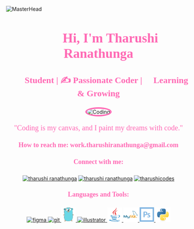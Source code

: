 ![MasterHead](https://tinyurl.com/yp5eqvz4)

<h1 align="center" style="font-family: 'cursive'; font-size: 36px; color: #ff69b4;">👧🏻 Hi, I'm Tharushi Ranathunga</h1>
<h3 align="center" style="font-family: 'cursive'; font-size: 24px; color: #ff69b4;">👨‍🎓 Student | ✍️ Passionate Coder | 🌟 Learning & Growing</h3>

<p align="center">
    <img align="center" alt="Coding" src="https://i.scdn.co/image/ab67706c0000da84edcece3a396ce1f51fe40385" style="border: 4px solid #ff69b4; border-radius: 50%;">
</p>

<p align="center" style="font-family: 'cursive'; font-size: 20px; color: #ff69b4;">"Coding is my canvas, and I paint my dreams with code."</p>
<h4 align="center" style="font-family: 'cursive'; font-size: 18px; color: #ff69b4;">How to reach me: <a href="mailto:work.tharushiranathunga@gmail.com" style="text-decoration: none; color: #ff69b4;">work.tharushiranathunga@gmail.com</a></h4>

<h4 align="center" style="font-family: 'cursive'; font-size: 18px; color: #ff69b4;">Connect with me:</h4>
<p align="center">
    <a href="https://linkedin.com/in/tharushi ranathunga" target="blank"><img align="center" src="https://raw.githubusercontent.com/rahuldkjain/github-profile-readme-generator/master/src/images/icons/Social/linked-in-alt.svg" alt="tharushi ranathunga" height="30" width="40" /></a>
    <a href="https://stackoverflow.com/users/tharushi ranathunga" target="blank"><img align="center" src="https://raw.githubusercontent.com/rahuldkjain/github-profile-readme-generator/master/src/images/icons/Social/stack-overflow.svg" alt="tharushi ranathunga" height="30" width="40" /></a>
    <a href="https://www.codechef.com/users/tharushicodes" target="blank"><img align="center" src="https://cdn.jsdelivr.net/npm/simple-icons@3.1.0/icons/codechef.svg" alt="tharushicodes" height="30" width="40" /></a>
</p>

<h4 align="center" style="font-family: 'cursive'; font-size: 18px; color: #ff69b4;">Languages and Tools:</h4>
<p align="center"> 
    <a href="https://www.figma.com/" target="_blank" rel="noreferrer"> <img src="https://www.vectorlogo.zone/logos/figma/figma-icon.svg" alt="figma" width="40" height="40"/> </a> 
    <a href="https://git-scm.com/" target="_blank" rel="noreferrer"> <img src="https://www.vectorlogo.zone/logos/git-scm/git-scm-icon.svg" alt="git" width="40" height="40"/> </a> 
    <a href="https://golang.org" target="_blank" rel="noreferrer"> <img src="https://raw.githubusercontent.com/devicons/devicon/master/icons/go/go-original.svg" alt="go" width="40" height="40"/> </a> 
    <a href="https://www.adobe.com/in/products/illustrator.html" target="_blank" rel="noreferrer"> <img src="https://www.vectorlogo.zone/logos/adobe_illustrator/adobe_illustrator-icon.svg" alt="illustrator" width="40" height="40"/> </a> 
    <a href="https://www.java.com" target="_blank" rel="noreferrer"> <img src="https://raw.githubusercontent.com/devicons/devicon/master/icons/java/java-original.svg" alt="java" width="40" height="40"/> </a> 
    <a href="https://www.mysql.com/" target="_blank" rel="noreferrer"> <img src="https://raw.githubusercontent.com/devicons/devicon/master/icons/mysql/mysql-original-wordmark.svg" alt="mysql" width="40" height="40"/> </a> 
    <a href="https://www.photoshop.com/en" target="_blank" rel="noreferrer"> <img src="https://raw.githubusercontent.com/devicons/devicon/master/icons/photoshop/photoshop-line.svg" alt="photoshop" width="40" height="40"/> </a> 
    <a href="https://www.python.org" target="_blank" rel="noreferrer"> <img src="https://raw.githubusercontent.com/devicons/devicon/master/icons/python/python-original.svg" alt="python" width="40" height="40"/> </a> 
</p>
